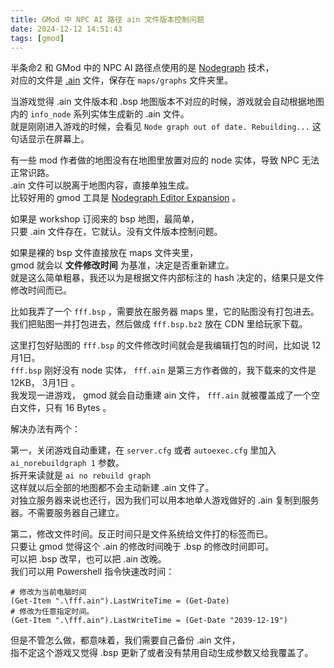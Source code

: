```yaml
---
title: GMod 中 NPC AI 路径 ain 文件版本控制问题 
date: 2024-12-12 14:51:43
tags: [gmod]
---
```

半条命2 和 GMod 中的 NPC AI 路径点使用的是 [Nodegraph](https://developer.valvesoftware.com/wiki/Nodegraph) 技术，  
对应的文件是 [.ain](https://developer.valvesoftware.com/wiki/AIN) 文件，保存在 `maps/graphs` 文件夹里。   

当游戏觉得 .ain 文件版本和 .bsp 地图版本不对应的时候，游戏就会自动根据地图内的 `info_node` 系列实体生成新的 .ain 文件。   
就是刚刚进入游戏的时候，会看见 `Node graph out of date. Rebuilding...` 这句话显示在屏幕上。   

有一些 mod 作者做的地图没有在地图里放置对应的 node 实体，导致 NPC 无法正常识路。   
.ain 文件可以脱离于地图内容，直接单独生成。   
比较好用的 gmod 工具是 [Nodegraph Editor Expansion](https://steamcommunity.com/sharedfiles/filedetails/?id=2004023752) 。    

如果是 workshop 订阅来的 bsp 地图，最简单，  
只要 .ain 文件存在，它就认。没有文件版本控制问题。   

如果是裸的 bsp 文件直接放在 maps 文件夹里，  
gmod 就会以 **文件修改时间** 为基准，决定是否重新建立。    
就是这么简单粗暴，我还以为是根据文件内部标注的 hash 决定的，结果只是文件修改时间而已。   

比如我弄了一个 `fff.bsp` ，需要放在服务器 maps 里，它的贴图没有打包进去。   
我们把贴图一并打包进去，然后做成 `fff.bsp.bz2` 放在 CDN 里给玩家下载。   

这里打包好贴图的 `fff.bsp` 的文件修改时间就会是我编辑打包的时间，比如说 12月1日。   
`fff.bsp` 刚好没有 node 实体， `fff.ain` 是第三方作者做的，我下载来的文件是 12KB， 3月1日 。  
我发现一进游戏， gmod 就会自动重建 ain 文件， `fff.ain` 就被覆盖成了一个空白文件，只有 16 Bytes 。   

解决办法有两个：   

第一，关闭游戏自动重建，在 `server.cfg` 或者 `autoexec.cfg` 里加入 `ai_norebuildgraph 1` 参数。   
拆开来读就是  `ai no rebuild graph`   
这样就以后全部的地图都不会主动新建 .ain 文件了。   
对独立服务器来说也还行，因为我们可以用本地单人游戏做好的 .ain 复制到服务器。不需要服务器自己建立。   

第二，修改文件时间。反正时间只是文件系统给文件打的标签而已。  
只要让 gmod 觉得这个 .ain 的修改时间晚于 .bsp 的修改时间即可。   
可以把 .bsp 改早，也可以把 .ain 改晚。   
我们可以用 Powershell 指令快速改时间：   
```pwsh
# 修改为当前电脑时间
(Get-Item ".\fff.ain").LastWriteTime = (Get-Date) 
# 修改为任意指定时间。
(Get-Item ".\fff.ain").LastWriteTime = (Get-Date "2039-12-19") 
```

但是不管怎么做，都意味着，我们需要自己备份 .ain 文件，   
指不定这个游戏又觉得 .bsp 更新了或者没有禁用自动生成参数又给我覆盖了。   
